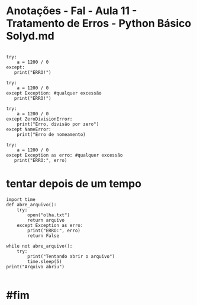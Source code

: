 ﻿# Anotações - Fal - Aula 11 - Tratamento de Erros - Python Básico Solyd.md


```

try:
    a = 1200 / 0
except:
   print("ERRO!")

try:
    a = 1200 / 0
except Exception: #qualquer excessão
   print("ERRO!")

try:
    a = 1200 / 0
except ZeroDivisionError:
    print("Erro, divisão por zero")
except NameError:
    print("Erro de nomeamento)
    
try:
    a = 1200 / 0
except Exception as erro: #qualquer excessão
   print("ERRO:", erro)

```

# tentar depois de um tempo
```
import time
def abre_arquivo():
    try:
        open("olha.txt")
        return arquivo
    except Exception as erro:
        print("ERRO:", erro)
        return False

while not abre_arquivo():
    try:
        print("Tentando abrir o arquivo")
        time.sleep(5)
print("Arquivo abriu")


```


# #fim
